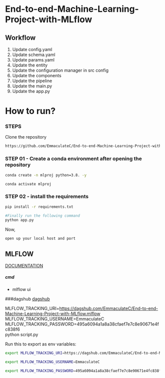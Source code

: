 # End-to-end-Machine-Learning-Project-with-MLflow

## Workflow
1. Update config.yaml
2. Update schema.yaml
3. Update params.yaml
4. Update the entity
5. Update the configuration manager in src config
6. Update the components
7. Update the pipeline
8. Update the main.py
9. Update the app.py


# How to run?

### STEPS

Clone the repository

``` bash
https://github.com/EmmaculateC/End-to-end-Machine-Learning-Project-with-MLflow.git
```

### STEP 01 - Create a conda environment after opening the repository

```bash
conda create -n mlproj python=3.8. -y
```

```bash
conda activate mlproj
```

### STEP 02 - install the requirements
```bash
pip install -r requirements.txt
```

```bash
#Finally run the following command
python app.py
```

Now,
```bash
open up your local host and port
```

## MLFLOW

[DOCUMENTATION](https://mlflow.org/docs/latest/index.html)

##### cmd
- mlflow ui

###dagshub
[dagshub](https://dagshub.com)

MLFLOW_TRACKING_URI=https://dagshub.com/EmmaculateC/End-to-end-Machine-Learning-Project-with-MLflow.mlflow \
MLFLOW_TRACKING_USERNAME=EmmaculateC \
MLFLOW_TRACKING_PASSWORD=495a6094a1a8a38cfaef7e7c8e90671e4fc838f6 \
python script.py

Run this to export as env variables:

```bash
export MLFLOW_TRACKING_URI=https://dagshub.com/EmmaculateC/End-to-end-Machine-Learning-Project-with-MLflow.mlflow

export MLFLOW_TRACKING_USERNAME=EmmaculateC

export MLFLOW_TRACKING_PASSWORD=495a6094a1a8a38cfaef7e7c8e90671e4fc838f6
```
